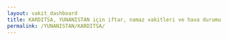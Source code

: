 ```yaml
---
layout: vakit_dashboard
title: KARDITSA, YUNANISTAN için iftar, namaz vakitleri ve hava durumu - ilçe/eyalet seç
permalink: /YUNANISTAN/KARDITSA/
---
```


<script type="text/javascript">
  var GLOBAL_COUNTRY = 'YUNANISTAN';
  var GLOBAL_CITY = 'KARDITSA';
  var GLOBAL_STATE = '';
  var lat = 72;
  var lon = 21;
</script>
